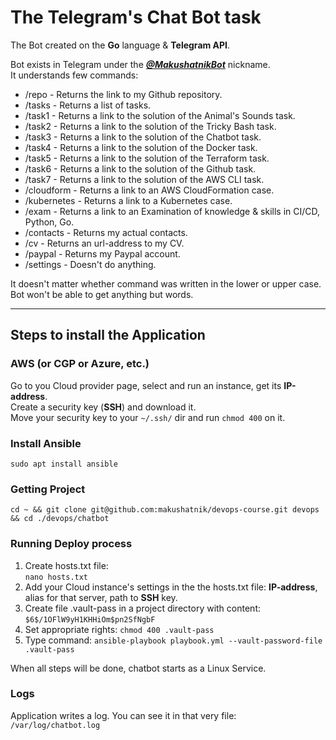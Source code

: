 # The Telegram's Chat Bot task

The Bot created on the **Go** language & **Telegram API**.  

Bot exists in Telegram under the ***[@MakushatnikBot](https://t.me/MakushatnikBot)*** nickname.  
It understands few commands:  
* /repo		  - Returns the link to my Github repository.
* /tasks	  - Returns a list of tasks.
* /task1	  - Returns a link to the solution of the Animal's Sounds task.
* /task2	  - Returns a link to the solution of the Tricky Bash task.
* /task3	  - Returns a link to the solution of the Chatbot task.
* /task4      - Returns a link to the solution of the Docker task.
* /task5      - Returns a link to the solution of the Terraform task.
* /task6      - Returns a link to the solution of the Github task.
* /task7      - Returns a link to the solution of the AWS CLI task.
* /cloudform  - Returns a link to an AWS CloudFormation case.
* /kubernetes - Returns a link to a Kubernetes case.
* /exam       - Returns a link to an Examination of knowledge & skills in CI/CD, Python, Go.
* /contacts	  - Returns my actual contacts.
* /cv		  - Returns an url-address to my CV.
* /paypal	  - Returns my Paypal account.
* /settings	  - Doesn't do anything.

It doesn't matter whether command was written in the lower or upper case.  
Bot won't be able to get anything but words.
***
## Steps to install the Application

### AWS (or CGP or Azure, etc.)
Go to you Cloud provider page, select and run an instance, get its **IP-address**.  
Create a security key (**SSH**) and download it.  
Move your security key to your `~/.ssh/` dir and run `chmod 400` on it.  

### Install Ansible
`sudo apt install ansible`  

### Getting Project
`cd ~ &&
git clone git@github.com:makushatnik/devops-course.git devops && cd ./devops/chatbot`  

### Running Deploy process
1. Create hosts.txt file:  
`nano hosts.txt`  
2. Add your Cloud instance's settings in the the hosts.txt file: **IP-address**, alias for that server, path to **SSH** key.  
3. Create file .vault-pass in a project directory with content:
`$6$/1OFlW9yH1KHHiOm$pn2SfNgbF`
4. Set appropriate rights:
`chmod 400 .vault-pass`
5. Type command:
`ansible-playbook playbook.yml --vault-password-file .vault-pass`

When all steps will be done, chatbot starts as a Linux Service.

### Logs
Application writes a log. You can see it in that very file:
`/var/log/chatbot.log`
